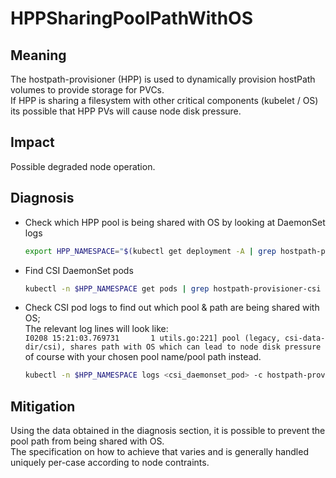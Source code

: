 # HPPSharingPoolPathWithOS

## Meaning

The hostpath-provisioner (HPP) is used to dynamically provision hostPath volumes to provide storage for PVCs.  
If HPP is sharing a filesystem with other critical components (kubelet / OS) its possible that HPP PVs will cause node disk pressure.
## Impact

Possible degraded node operation.

## Diagnosis

- Check which HPP pool is being shared with OS by looking at DaemonSet logs
	```bash
	export HPP_NAMESPACE="$(kubectl get deployment -A | grep hostpath-provisioner-operator | awk '{print $1}')"
	```

- Find CSI DaemonSet pods
	```bash
	kubectl -n $HPP_NAMESPACE get pods | grep hostpath-provisioner-csi
	```
 
- Check CSI pod logs to find out which pool & path are being shared with OS;  
The relevant log lines will look like:  
`I0208 15:21:03.769731       1 utils.go:221] pool (legacy, csi-data-dir/csi), shares path with OS which can lead to node disk pressure`  
of course with your chosen pool name/pool path instead.
    ```bash
	kubectl -n $HPP_NAMESPACE logs <csi_daemonset_pod> -c hostpath-provisioner
	```

## Mitigation

Using the data obtained in the diagnosis section, it is possible to prevent the pool path from being shared with OS.  
The specification on how to achieve that varies and is generally handled uniquely per-case according to node contraints.
